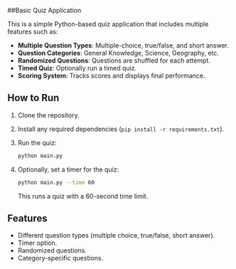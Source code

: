##Basic Quiz Application

This is a simple Python-based quiz application that includes multiple features such as:
- **Multiple Question Types**: Multiple-choice, true/false, and short answer.
- **Question Categories**: General Knowledge, Science, Geography, etc.
- **Randomized Questions**: Questions are shuffled for each attempt.
- **Timed Quiz**: Optionally run a timed quiz.
- **Scoring System**: Tracks scores and displays final performance.

## How to Run

1. Clone the repository.
2. Install any required dependencies (`pip install -r requirements.txt`).
3. Run the quiz:

    ```bash
    python main.py
    ```

4. Optionally, set a timer for the quiz:

    ```bash
    python main.py --time 60
    ```

    This runs a quiz with a 60-second time limit.

## Features
- Different question types (multiple choice, true/false, short answer).
- Timer option.
- Randomized questions.
- Category-specific questions.

